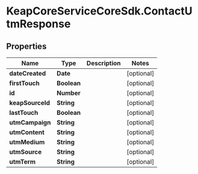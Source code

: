 # KeapCoreServiceCoreSdk.ContactUtmResponse

## Properties

Name | Type | Description | Notes
------------ | ------------- | ------------- | -------------
**dateCreated** | **Date** |  | [optional] 
**firstTouch** | **Boolean** |  | [optional] 
**id** | **Number** |  | [optional] 
**keapSourceId** | **String** |  | [optional] 
**lastTouch** | **Boolean** |  | [optional] 
**utmCampaign** | **String** |  | [optional] 
**utmContent** | **String** |  | [optional] 
**utmMedium** | **String** |  | [optional] 
**utmSource** | **String** |  | [optional] 
**utmTerm** | **String** |  | [optional] 


